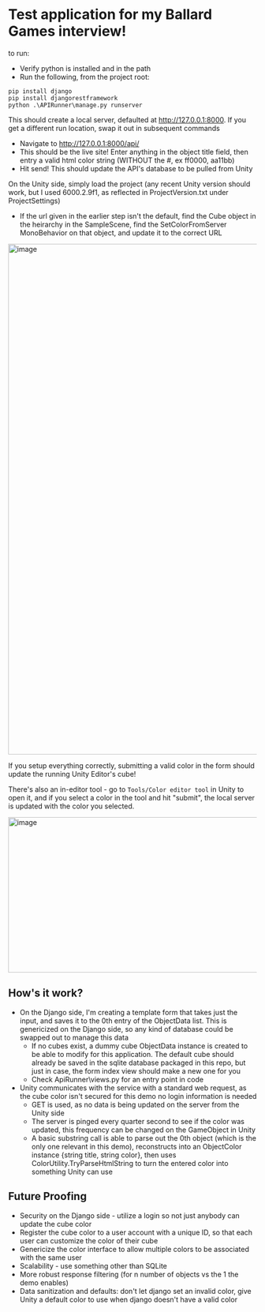 # Test application for my Ballard Games interview!

to run:
- Verify python is installed and in the path
- Run the following, from the project root:
```
pip install django
pip install djangorestframework
python .\APIRunner\manage.py runserver
```

This should create a local server, defaulted at http://127.0.0.1:8000.  If you get a different run location, swap it out in subsequent commands
- Navigate to http://127.0.0.1:8000/api/
- This should be the live site!  Enter anything in the object title field, then entry a valid html color string (WITHOUT the #, ex ff0000, aa11bb)
- Hit send!  This should update the API's database to be pulled from Unity

On the Unity side, simply load the project (any recent Unity version should work, but I used 6000.2.9f1, as reflected in ProjectVersion.txt under ProjectSettings)
- If the url given in the earlier step isn't the default, find the Cube object in the heirarchy in the SampleScene, find the SetColorFromServer MonoBehavior on that object, and update it to the correct URL

<img width="1918" height="1035" alt="image" src="https://github.com/user-attachments/assets/b4872c4c-a9c6-4d97-9289-20b6539944de" />

If you setup everything correctly, submitting a valid color in the form should update the running Unity Editor's cube!

There's also an in-editor tool - go to `Tools/Color editor tool` in Unity to open it, and if you select a color in the tool and hit "submit", the local server is updated with the color you selected.

<img width="620" height="315" alt="image" src="https://github.com/user-attachments/assets/455db860-843a-4c9e-bf24-53e6a509c038" />



## How's it work?
- On the Django side, I'm creating a template form that takes just the input, and saves it to the 0th entry of the ObjectData list.  This is genericized on the Django side, so any kind of database could be swapped out to manage this data
  - If no cubes exist, a dummy cube ObjectData instance is created to be able to modify for this application.  The default cube should already be saved in the sqlite database packaged in this repo, but just in case, the form index view should make a new one for you 
  - Check ApiRunner\views.py for an entry point in code
- Unity communicates with the service with a standard web request, as the cube color isn't secured for this demo no login information is needed
  - GET is used, as no data is being updated on the server from the Unity side
  - The server is pinged every quarter second to see if the color was updated, this frequency can be changed on the GameObject in Unity
  - A basic substring call is able to parse out the 0th object (which is the only one relevant in this demo), reconstructs into an ObjectColor instance {string title, string color}, then uses ColorUtility.TryParseHtmlString to turn the entered color into something Unity can use
 
## Future Proofing
- Security on the Django side - utilize a login so not just anybody can update the cube color
- Register the cube color to a user account with a unique ID, so that each user can customize the color of their cube
- Genericize the color interface to allow multiple colors to be associated with the same user
- Scalability - use something other than SQLite
- More robust response filtering (for n number of objects vs the 1 the demo enables)
- Data sanitization and defaults: don't let django set an invalid color, give Unity a default color to use when django doesn't have a valid color

